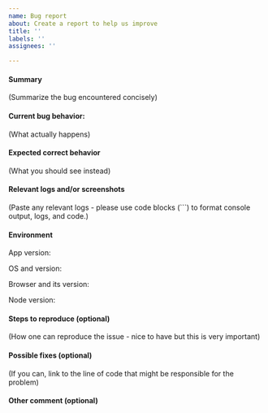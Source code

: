 ```yaml
---
name: Bug report
about: Create a report to help us improve
title: ''
labels: ''
assignees: ''

---
```


#### Summary

(Summarize the bug encountered concisely)



#### Current bug behavior:

(What actually happens)



#### Expected correct behavior

(What you should see instead)



#### Relevant logs and/or screenshots

(Paste any relevant logs - please use code blocks (```) to format console output, logs, and code.)



#### Environment

App version:

OS and version:

Browser and its version:

Node version:



#### Steps to reproduce (optional)

(How one can reproduce the issue - nice to have but this is very important)



#### Possible fixes (optional)

(If you can, link to the line of code that might be responsible for the problem)



#### Other comment (optional)
